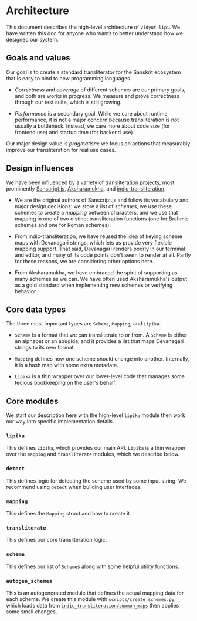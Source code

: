 Architecture
============

This document describes the high-level architecture of `vidyut-lipi`. We have
written this doc for anyone who wants to better understand how we designed our
system.


Goals and values
----------------

Our goal is to create a standard transliterator for the Sanskrit ecosystem that
is easy to bind to new programming languages.

- *Correctness* and *coverage* of different schemes are our primary goals, and
  both are works in progress. We measure and prove correctness through our test
  suite, which is still growing.

- *Performance* is a secondary goal. While we care about runtime performance,
  it is not a major concern because transliteration is not usually a
  bottleneck. Instead, we care more about code size (for frontend use) and
  startup time (for backend use).

Our major design value is *pragmatism*: we focus on actions that measurably
improve our transliteration for real use cases.


Design influences
-----------------

We have been influenced by a variety of transliteration projects, most prominently
[Sanscript.js][sans], [Aksharamukha][amu], and [indic-transliteration][it].

- We are the original authors of Sanscript.js and follow its vocabulary and
  major design decisions: we store a list of *schemes*, we use these schemes to
  create a *mapping* between characters, and we use that mapping in one of two
  distinct transliteration functions (one for Brahmic schemes and one for Roman
  schemes).

- From indic-transliteration, we have reused the idea of keying scheme maps
  with Devanagari strings, which lets us provide very flexible mapping support.
  That said, Devanagari renders poorly in our terminal and editor, and many of
  its code points don't seem to render at all. Partly for these reasons, we are
  considering other options here.

- From Aksharamukha, we have embraced the spirit of supporting as many schemes
  as we can. We have often used Aksharamukha's output as a gold standard when
  implementing new schemes or verifying behavior.


[sans]: https://github.com/indic-transliteration/sanscript.js
[amu]: https://github.com/virtualvinodh/aksharamukha-python
[it]: https://github.com/indic-transliteration


Core data types
---------------

The three most important types are `Scheme`, `Mapping`, and `Lipika`.

- `Scheme` is a format that we can transliterate to or from. A `Scheme` is
  either an alphabet or an abugida, and it provides a list that maps Devanagari
  strings to its own format.

- `Mapping` defines how one scheme should change into another. Internally, it
  is a hash map with some extra metadata.

- `Lipika` is a thin wrapper over our lower-level code that manages some
  tedious bookkeeping on the user's behalf.


Core modules
------------

We start our description here with the high-level `lipika` module then work our
way into specific implementation details.


### `lipika`

This defines `Lipika`, which provides our main API. `Lipika` is a thin wrapper
over the `mapping` and `transliterate` modules, which we describe below.


### `detect`

This defines logic for detecting the scheme used by some input string. We
recommend using `detect` when building user interfaces.


### `mapping`

This defines the `Mapping` struct and how to create it.


### `transliterate`

This defines our core transliteration logic.


### `scheme`

This defines our list of `Scheme`s along with some helpful utility functions.


### `autogen_schemes`

This is an autogenerated module that defines the actual mapping data for each
scheme. We create this module with `scripts/create_schemes.py`, which loads
data from [`indic_transliteration/common_maps`][cm] then applies some small
changes.

[cm]: https://github.com/indic-transliteration/common_maps/
